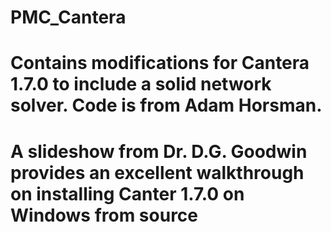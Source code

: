 # PMC_Cantera
# Contains modifications for Cantera 1.7.0 to include a solid network solver. Code is from Adam Horsman.
# A slideshow from Dr. D.G. Goodwin provides an excellent walkthrough on installing Canter 1.7.0 on Windows from source
